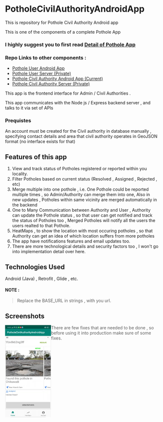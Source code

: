 # PotholeCivilAuthorityAndroidApp
This is repository for Pothole Civil Authority Android app

This is one of the components of a complete Pothole App 

### **I highly suggest you to first read [Detail of Pothole App](https://harshitshah4.github.io/portfolio/project/PotholeProblem)**

### Repo Links to other components : 

- [Pothole User Android App](https://github.com/harshitshah4/PotholeUserAndroidApp)
- [Pothole User Server (Private)](https://github.com/harshitshah4/PotholeUserServer)
- [Pothole Civil Authority Android App (Current)](https://github.com/harshitshah4/PotholeCivilAuthorityAndroidApp)
- [Pothole Civil Authority Server (Private)](https://github.com/harshitshah4/PotholeCivilAuthorityServer)


This app is the frontend interface for Admin / Civil Authorities .

This app communicates with the Node js / Express backend server , and talks to it via set of APIs 

### Prequistes 

An account must be created for the Civil authority in database manually , specifying contact details and area that civil authority operates in GeoJSON format (no interface exists for that)

## Features of this app
1) View and track status of Potholes registered or reported within you locality.
2) Filter Potholes based on current status  (Resolved , Assigned  , Rejected , etc)
3) Merge multiple into one pothole , i.e. One Pothole could be reported multiple times , so Admin/Authority can merge them into one, Also in new updates , Potholes within same vicinity are merged automatically in the backend
4) One to Many Communication between Authority and User , Authority can update the Pothole status , so that user can get notified and track the status of Potholes too , Merged Potholes will notify all the users the users realted to that Pothole.
5) HeatMaps , to show the location with most occuring potholes , so that Authority can get an idea of which location suffers from more potholes
6) The app have notifications features and email updates too.
7) There are more technological details and security factors too , I won't go into implementation detail over here.

## Technologies Used

Android (Java) , Retrofit , Glide , etc.


#### NOTE :
> Replace the BASE_URL in strings , with you url.

## Screenshots
<img src="https://github.com/harshitshah4/PotholeCivilAuthorityAndroidApp/blob/master/Screenshot3.png" align="left" width="30%" height="auto" alt="Screenshot of App"/>

> There are few fixes that are needed to be done , so before using it into production make sure of some fixes.
